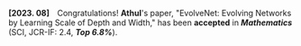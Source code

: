**[2023. 08]** Congratulations! **Athul**'s paper, "EvolveNet: Evolving Networks by Learning Scale of Depth and Width," has been **accepted** in _**Mathematics**_ (SCI, JCR-IF: 2.4, _**Top 6.8%**_).
